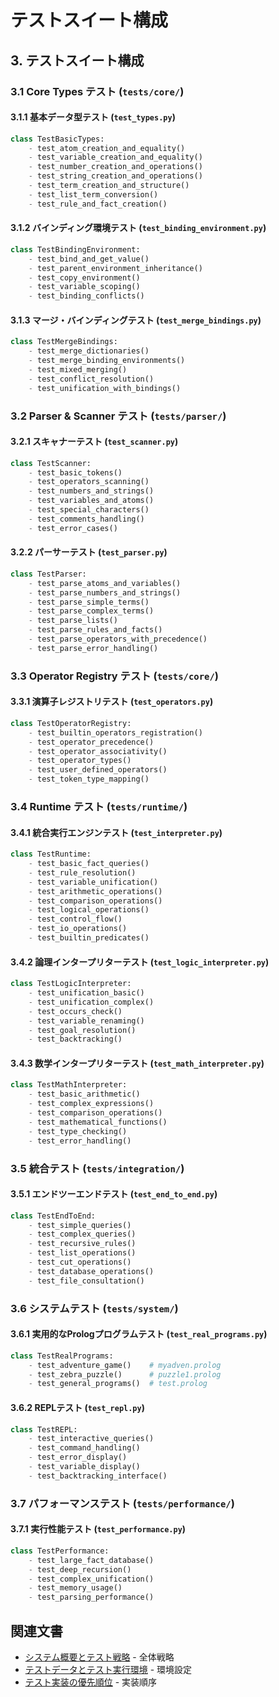 # テストスイート構成

## 3. テストスイート構成

### 3.1 Core Types テスト (`tests/core/`)

#### 3.1.1 基本データ型テスト (`test_types.py`)
```python
class TestBasicTypes:
    - test_atom_creation_and_equality()
    - test_variable_creation_and_equality()
    - test_number_creation_and_operations()
    - test_string_creation_and_operations()
    - test_term_creation_and_structure()
    - test_list_term_conversion()
    - test_rule_and_fact_creation()
```

#### 3.1.2 バインディング環境テスト (`test_binding_environment.py`)
```python
class TestBindingEnvironment:
    - test_bind_and_get_value()
    - test_parent_environment_inheritance()
    - test_copy_environment()
    - test_variable_scoping()
    - test_binding_conflicts()
```

#### 3.1.3 マージ・バインディングテスト (`test_merge_bindings.py`)
```python
class TestMergeBindings:
    - test_merge_dictionaries()
    - test_merge_binding_environments()
    - test_mixed_merging()
    - test_conflict_resolution()
    - test_unification_with_bindings()
```

### 3.2 Parser & Scanner テスト (`tests/parser/`)

#### 3.2.1 スキャナーテスト (`test_scanner.py`)
```python
class TestScanner:
    - test_basic_tokens()
    - test_operators_scanning()
    - test_numbers_and_strings()
    - test_variables_and_atoms()
    - test_special_characters()
    - test_comments_handling()
    - test_error_cases()
```

#### 3.2.2 パーサーテスト (`test_parser.py`)
```python
class TestParser:
    - test_parse_atoms_and_variables()
    - test_parse_numbers_and_strings()
    - test_parse_simple_terms()
    - test_parse_complex_terms()
    - test_parse_lists()
    - test_parse_rules_and_facts()
    - test_parse_operators_with_precedence()
    - test_parse_error_handling()
```

### 3.3 Operator Registry テスト (`tests/core/`)

#### 3.3.1 演算子レジストリテスト (`test_operators.py`)
```python
class TestOperatorRegistry:
    - test_builtin_operators_registration()
    - test_operator_precedence()
    - test_operator_associativity()
    - test_operator_types()
    - test_user_defined_operators()
    - test_token_type_mapping()
```

### 3.4 Runtime テスト (`tests/runtime/`)

#### 3.4.1 統合実行エンジンテスト (`test_interpreter.py`)
```python
class TestRuntime:
    - test_basic_fact_queries()
    - test_rule_resolution()
    - test_variable_unification()
    - test_arithmetic_operations()
    - test_comparison_operations()
    - test_logical_operations()
    - test_control_flow()
    - test_io_operations()
    - test_builtin_predicates()
```

#### 3.4.2 論理インタープリターテスト (`test_logic_interpreter.py`)
```python
class TestLogicInterpreter:
    - test_unification_basic()
    - test_unification_complex()
    - test_occurs_check()
    - test_variable_renaming()
    - test_goal_resolution()
    - test_backtracking()
```

#### 3.4.3 数学インタープリターテスト (`test_math_interpreter.py`)
```python
class TestMathInterpreter:
    - test_basic_arithmetic()
    - test_complex_expressions()
    - test_comparison_operations()
    - test_mathematical_functions()
    - test_type_checking()
    - test_error_handling()
```

### 3.5 統合テスト (`tests/integration/`)

#### 3.5.1 エンドツーエンドテスト (`test_end_to_end.py`)
```python
class TestEndToEnd:
    - test_simple_queries()
    - test_complex_queries()
    - test_recursive_rules()
    - test_list_operations()
    - test_cut_operations()
    - test_database_operations()
    - test_file_consultation()
```

### 3.6 システムテスト (`tests/system/`)

#### 3.6.1 実用的なPrologプログラムテスト (`test_real_programs.py`)
```python
class TestRealPrograms:
    - test_adventure_game()    # myadven.prolog
    - test_zebra_puzzle()      # puzzle1.prolog
    - test_general_programs()  # test.prolog
```

#### 3.6.2 REPLテスト (`test_repl.py`)
```python
class TestREPL:
    - test_interactive_queries()
    - test_command_handling()
    - test_error_display()
    - test_variable_display()
    - test_backtracking_interface()
```

### 3.7 パフォーマンステスト (`tests/performance/`)

#### 3.7.1 実行性能テスト (`test_performance.py`)
```python
class TestPerformance:
    - test_large_fact_database()
    - test_deep_recursion()
    - test_complex_unification()
    - test_memory_usage()
    - test_parsing_performance()
```

## 関連文書

- [システム概要とテスト戦略](./01_system_overview_and_strategy.md) - 全体戦略
- [テストデータとテスト実行環境](./03_test_data_and_environment.md) - 環境設定
- [テスト実装の優先順位](./05_implementation_priority.md) - 実装順序